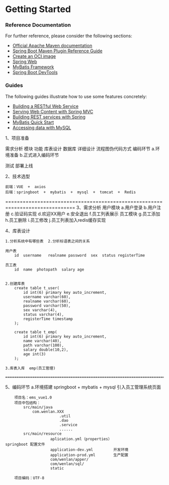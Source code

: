 # Getting Started

### Reference Documentation
For further reference, please consider the following sections:

* [Official Apache Maven documentation](https://maven.apache.org/guides/index.html)
* [Spring Boot Maven Plugin Reference Guide](https://docs.spring.io/spring-boot/docs/2.3.3.RELEASE/maven-plugin/reference/html/)
* [Create an OCI image](https://docs.spring.io/spring-boot/docs/2.3.3.RELEASE/maven-plugin/reference/html/#build-image)
* [Spring Web](https://docs.spring.io/spring-boot/docs/2.3.3.RELEASE/reference/htmlsingle/#boot-features-developing-web-applications)
* [MyBatis Framework](https://mybatis.org/spring-boot-starter/mybatis-spring-boot-autoconfigure/)
* [Spring Boot DevTools](https://docs.spring.io/spring-boot/docs/2.3.3.RELEASE/reference/htmlsingle/#using-boot-devtools)

### Guides
The following guides illustrate how to use some features concretely:

* [Building a RESTful Web Service](https://spring.io/guides/gs/rest-service/)
* [Serving Web Content with Spring MVC](https://spring.io/guides/gs/serving-web-content/)
* [Building REST services with Spring](https://spring.io/guides/tutorials/bookmarks/)
* [MyBatis Quick Start](https://github.com/mybatis/spring-boot-starter/wiki/Quick-Start)
* [Accessing data with MySQL](https://spring.io/guides/gs/accessing-data-mysql/)

1、项目准备

  需求分析	模块		功能
  库表设计	数据库
  详细设计	流程图伪代码方式
  编码环节
    a.环境准备
    b.正式进入编码环节

  测试
  部署上线

 2、技术选型

  	前端：VUE  +  axios
  	后端：springboot  +  mybatis  +  mysql  +  tomcat  +  Redis

 ==============================================================================
 3、需求分析
 	用户模块
	 	a.用户登录
	 	b.用户注册
	 	c.验证码实现
	 	d.欢迎XX用户
	 	e.安全退出
	 	f.员工列表展示
 	员工模块
	 	g.员工添加
	 	h.员工删除
	 	i.员工修改
	 	j.员工列表加入redis缓存实现

4、库表设计

	1.分析系统中有哪些表  2.分析标语表之间的关系

	用户表
		id  username   realname password  sex  status registerTime

	员工表
		id  name  photopath  salary age 


	2.创建库表
		create table t_user(
			id int(6) primary key auto_increment,
			username varchar(60),
			realname varchar(60),
			password varchar(50),
			sex varchar(4),
			status varchar(4),
			registerTime timestamp
		);

		create table t_emp(
			id int(6) primary key auto_increment,
			name varchar(40),
			path varchar(100),
			salary double(10,2),
			age int(3)
		);

	3.库表入库  emp(员工管理)

	===================================================================================
5、编码环节
	a.环境搭建
		springboot + mybatis + mysql 引入员工管理系统页面


		项目名：ems_vue1.0
		项目中包结构：
			src/main/java
				com.wenlan.XXX
							.util
							.dao
							.service
							......
			src/main/resource
						aplication.yml（properties）				springboot 配置文件
						application-dev.yml			开发环境
						application-prod.yml		生产配置
						com/wenlan/apper/
						com/wenlan/sql/
						static

		项目编码：UTF-8
		